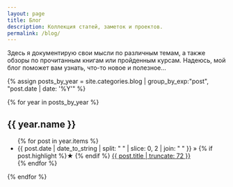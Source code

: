 ```yaml
---
layout: page
title: Блог
description: Коллекция статей, заметок и проектов. 
permalink: /blog/
---
```


Здесь я документирую свои мысли по различным темам, а также обзоры по прочитанным книгам или пройденным курсам. Надеюсь, мой блог поможет вам узнать, что-то новое и полезное...

{% assign posts_by_year = site.categories.blog | group_by_exp:"post", "post.date | date: '%Y'" %}

{% for year in posts_by_year %}
<h2>{{ year.name }}</h2>
<ul>
  {% for post in year.items %}
    <li>
      {{ post.date | date_to_string  | split: " " | slice: 0, 2 | join: " " }} » 
      {% if post.highlight %}&starf; {% endif %}
      <a href="{{ post.url }}" title="{{ post.title }}">
        {{ post.title | truncate: 72 }}
      </a>
    </li>
  {% endfor %}
</ul>
{% endfor %}
